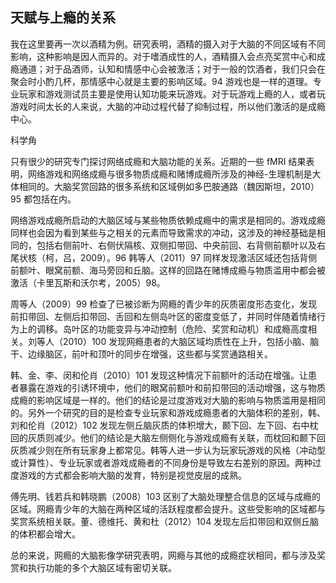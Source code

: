 ## 天赋与上瘾的关系

  我在这里要再一次以酒精为例。研究表明，酒精的摄入对于大脑的不同区域有不同影响，这种影响是因人而异的。对于嗜酒成性的人，酒精摄入会点亮奖赏中心和成瘾通道；对于品酒师，认知和情感中心会被激活；对于一般的饮酒者，我们只会在聚会时小酌几杯，那情感中心就是主要的影响区域。94 游戏也是一样的道理。专业玩家和游戏测试员主要是使用认知功能来玩游戏。对于玩游戏上瘾的人，或者玩游戏时间太长的人来说，大脑的冲动过程代替了抑制过程，所以他们激活的是成瘾中心。

  科学角

  只有很少的研究专门探讨网络成瘾和大脑功能的关系。近期的一些 fMRI 结果表明，网络游戏和网络成瘾与很多物质成瘾和赌博成瘾所涉及的神经-生理机制是大体相同的。大脑奖赏回路的很多系统和区域例如多巴胺通路（魏因斯坦，2010）95 都包括在内。

  网络游戏成瘾所启动的大脑区域与某些物质依赖成瘾中的需求是相同的。游戏成瘾同样也会因为看到某些与之相关的元素而导致需求的冲动，这涉及的神经基础是相同的，包括右侧前叶、右侧伏隔核、双侧扣带回、中央前回、右背侧前额叶以及右尾状核（柯，吕，2009）。96 韩等人（2011）97 同样发现激活区域还包括背侧前额叶、眼窝前额、海马旁回和丘脑。这样的回路在赌博成瘾与物质滥用中都会被激活（卡里瓦斯和沃尔考，2005）98。

  周等人（2009）99 检查了已被诊断为网瘾的青少年的灰质密度形态变化，发现前扣带回、左侧后扣带回、舌回和左侧岛叶区的密度变低了，并同时伴随着情绪行为上的调移。岛叶区的功能变异与冲动控制（危险、奖赏和动机）和成瘾高度相关。刘等人（2010）100 发现网瘾患者的大脑区域均质性在上升，包括小脑、脑干、边缘脑区，前叶和顶叶的同步在增强，这些都与奖赏通路相关。

  韩、金、李、闵和伦肖（2010）101 发现这种情况下前额叶的活动在增强。让患者暴露在游戏的引诱环境中，他们的眼窝前额叶和前扣带回的活动增强，这与物质成瘾的影响区域是一样的。他们的结论是过度游戏对大脑的影响与物质滥用是相同的。另外一个研究的目的是检查专业玩家和游戏成瘾患者的大脑体积的差别，韩、刘和伦肖（2012）102 发现左侧丘脑灰质的体积增大，颞下回、左下回、右中枕回的灰质则减少。他们的结论是大脑左侧侧化与游戏成瘾有关联，而枕回和颞下回灰质减少则在所有玩家身上都常见。韩等人进一步认为玩家玩游戏的风格（冲动型或计算性）、专业玩家或者游戏成瘾者的不同身份是导致左右差别的原因。两种过度游戏的方式都会影响大脑的发育，特别是视觉皮层的成熟。

  傅先明、钱若兵和韩晓鹏（2008）103 区别了大脑处理整合信息的区域与成瘾的区域。网瘾青少年的大脑在两种区域的活跃程度都会提升。这些受影响的区域都与奖赏系统相关联。董、德维托、黄和杜（2012）104 发现左后扣带回和双侧丘脑的体积都会增大。

  总的来说，网瘾的大脑影像学研究表明，网瘾与其他的成瘾症状相同，都与涉及奖赏和执行功能的多个大脑区域有密切关联。
